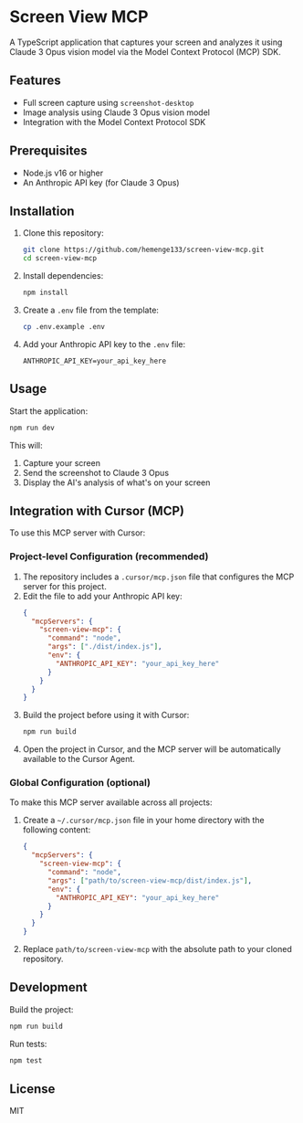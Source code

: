 # Screen View MCP

A TypeScript application that captures your screen and analyzes it using Claude 3 Opus vision model via the Model Context Protocol (MCP) SDK.

## Features

- Full screen capture using `screenshot-desktop`
- Image analysis using Claude 3 Opus vision model
- Integration with the Model Context Protocol SDK

## Prerequisites

- Node.js v16 or higher
- An Anthropic API key (for Claude 3 Opus)

## Installation

1. Clone this repository:
   ```bash
   git clone https://github.com/hemenge133/screen-view-mcp.git
   cd screen-view-mcp
   ```

2. Install dependencies:
   ```bash
   npm install
   ```

3. Create a `.env` file from the template:
   ```bash
   cp .env.example .env
   ```

4. Add your Anthropic API key to the `.env` file:
   ```
   ANTHROPIC_API_KEY=your_api_key_here
   ```

## Usage

Start the application:

```bash
npm run dev
```

This will:
1. Capture your screen
2. Send the screenshot to Claude 3 Opus
3. Display the AI's analysis of what's on your screen

## Integration with Cursor (MCP)

To use this MCP server with Cursor:

### Project-level Configuration (recommended)

1. The repository includes a `.cursor/mcp.json` file that configures the MCP server for this project.
2. Edit the file to add your Anthropic API key:
   ```json
   {
     "mcpServers": {
       "screen-view-mcp": {
         "command": "node",
         "args": ["./dist/index.js"],
         "env": {
           "ANTHROPIC_API_KEY": "your_api_key_here"
         }
       }
     }
   }
   ```
3. Build the project before using it with Cursor:
   ```bash
   npm run build
   ```
4. Open the project in Cursor, and the MCP server will be automatically available to the Cursor Agent.

### Global Configuration (optional)

To make this MCP server available across all projects:

1. Create a `~/.cursor/mcp.json` file in your home directory with the following content:
   ```json
   {
     "mcpServers": {
       "screen-view-mcp": {
         "command": "node",
         "args": ["path/to/screen-view-mcp/dist/index.js"],
         "env": {
           "ANTHROPIC_API_KEY": "your_api_key_here"
         }
       }
     }
   }
   ```
2. Replace `path/to/screen-view-mcp` with the absolute path to your cloned repository.

## Development

Build the project:
```bash
npm run build
```

Run tests:
```bash
npm test
```

## License

MIT